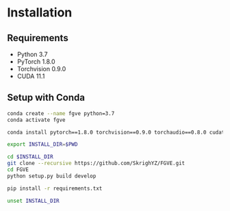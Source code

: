 # Installation

## Requirements
- Python 3.7
- PyTorch 1.8.0
- Torchvision 0.9.0
- CUDA 11.1

## Setup with Conda
```bash
conda create --name fgve python=3.7
conda activate fgve

conda install pytorch==1.8.0 torchvision==0.9.0 torchaudio==0.8.0 cudatoolkit=11.1 -c pytorch -c conda-forge

export INSTALL_DIR=$PWD

cd $INSTALL_DIR
git clone --recursive https://github.com/SkrighYZ/FGVE.git
cd FGVE
python setup.py build develop

pip install -r requirements.txt

unset INSTALL_DIR
```
